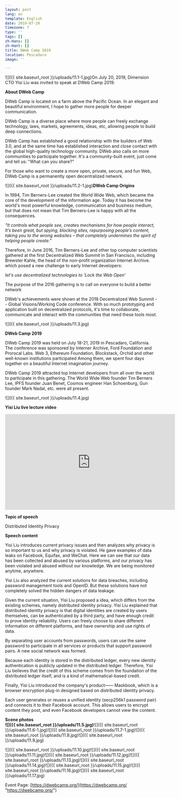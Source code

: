 ```yaml
---
layout: post
lang: en
template: English
date: 2019-07-20
timezone: 7
type: ''
tags: []
zh-Hans: []
zh-Hant: []
title: DWeb Camp 2019
location: Pescadaro
image: ''

---
```

![]({{ site.baseurl_root }}/uploads/11.1-1.jpg)On July 20, 2019, Dimension CTO Yisi Liu was invited to speak at DWeb Camp 2019.

**About DWeb Camp**

DWeb Camp is located on a farm above the Pacific Ocean. In an elegant and beautiful environment, I hope to gather more people for deeper communication.

DWeb Camp is a diverse place where more people can freely exchange technology, laws, markets, agreements, ideas, etc, allowing people to build deep connections.

DWeb Camp has established a good relationship with the builders of Web 3.0, and at the same time has established interaction and close contact with the global high-quality technology community. DWeb also calls on more communities to participate together. It's a community-built event, just come and tell us: "What can you share?"

For those who want to create a more open, private, secure, and fun Web, DWeb Camp is a permanently open decentralized network.

![]({{ site.baseurl_root }}/uploads/11.2-1.jpg)**DWeb Camp Origins**

In 1994, Tim Berners-Lee created the World Wide Web, which became the core of the development of the information age. Today it has become the world's most powerful knowledge, communication and business medium, but that does not mean that Tim Berners-Lee is happy with all the consequences.

_"It controls what people see, creates mechanisms for how people interact, It’s been great, but spying, blocking sites, repurposing people’s content, taking you to the wrong websites – that completely undermines the spirit of helping people create."_

Therefore, in June 2016, Tim Berners-Lee and other top computer scientists gathered at the first Decentralized Web Summit in San Francisco, including Brewster Kahle, the head of the non-profit organization Internet Archive. which posed a new challenge to early Internet developers:

_let's use decentralized technologies to 'Lock the Web Open'_

The purpose of the 2016 gathering is to call on everyone to build a better network

DWeb's achievements were shown at the 2018 Decentralized Web Summit -- Global Visions/Working Code conference. With so much prototyping and application built on decentralized protocols, it's time to collaborate, communicate and interact with the communities that need these tools most.

![]({{ site.baseurl_root }}/uploads/11.3.jpg)

**DWeb Camp 2019**

DWeb Camp 2019 was held on July 18-21, 2019 in Pescadaro, California. The conference was sponsored by Interner Archive, Ford Foundation and Prorocal Labs. Web 3, Ethereum Foundation, Blockstack, Orchid and other well-known institutions participated Among them, we spent four days together on a beautiful Internet imagination journey.

DWeb Camp 2019 attracted top Internet developers from all over the world to participate in this gathering. The World Wide Web founder Tim Berners Lee, IPFS founder Juan Benet, Cosmos engineer Han Schoenburg, Gun founder Mark Nadal, etc. were all present.

![]({{ site.baseurl_root }}/uploads/11.4.jpg)

**Yisi Liu live lecture video**

<iframe width="560" height="315" src="https://www.youtube.com/embed/TAWS-ehZJJY" frameborder="0" allow="accelerometer; autoplay; clipboard-write; encrypted-media; gyroscope; picture-in-picture" allowfullscreen></iframe>

**Topic of speech**

Distributed Identity Privacy

**Speech content**

Yisi Liu introduces current privacy issues and then analyzes why privacy is so important to us and why privacy is violated. He gave examples of data leaks on Facebook, Equifax, and WeChat. Here we can see that our data has been collected and abused by various platforms, and our privacy has been violated and abused without our knowledge. We are being monitored anytime, anywhere.

Yisi Liu also analyzed the current solutions for data breaches, including password management tools and OpenID. But these solutions have not completely solved the hidden dangers of data leakage.

Given the current situation, Yisi Liu proposed a idea, which differs from the existing schemes, namely distributed identity privacy. Yisi Liu explained that distributed identity privacy is that digital identities are created by users themselves, can be authenticated by a third party, and have enough credit to prove identity reliability. Users can freely choose to share different information on different platforms, and have ownership and use rights of data.

By separating user accounts from passwords, users can use the same password to participate in all services or products that support password pairs. A new social network was formed.

Because each identity is stored in the distributed ledger, every new identity authentication is publicly updated in the distributed ledger. Therefore, Yisi Liu believes that the credit of this scheme comes from the foundation of the distributed ledger itself, and is a kind of mathematical-based credit.

Finally, Yisi Liu introduced the company's product—— Maskbook, which is a browser encryption plug-in designed based on distributed identity privacy.

Each user generates or reuses a unified identity (secp256k1 password pair) and connects it to their Facebook account. This allows users to encrypt content they post, and even Facebook developers cannot view the content.

**Scene photos  
![]({{ site.baseurl_root }}/uploads/11.5.jpg)**![]({{ site.baseurl_root }}/uploads/11.6-1.jpg)![]({{ site.baseurl_root }}/uploads/11.7-1.jpg)![]({{ site.baseurl_root }}/uploads/11.8.jpg)![]({{ site.baseurl_root }}/uploads/11.9.jpg)

![]({{ site.baseurl_root }}/uploads/11.10.jpg)![]({{ site.baseurl_root }}/uploads/11.11.jpg)![]({{ site.baseurl_root }}/uploads/11.12.jpg)![]({{ site.baseurl_root }}/uploads/11.13.jpg)![]({{ site.baseurl_root }}/uploads/11.14.jpg)![]({{ site.baseurl_root }}/uploads/11.15.jpg)![]({{ site.baseurl_root }}/uploads/11.16.jpg)![]({{ site.baseurl_root }}/uploads/11.17.jpg)

Event Page: [https://dwebcamp.org/](https://dwebcamp.org/ "https://dwebcamp.org/")